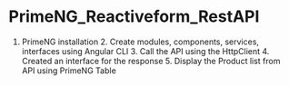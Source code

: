# PrimeNG_Reactiveform_RestAPI
1. PrimeNG installation 2. Create modules, components, services, interfaces using Angular CLI 3. Call the API using the HttpClient 4. Created an interface for the response 5. Display the Product list from API using PrimeNG Table
